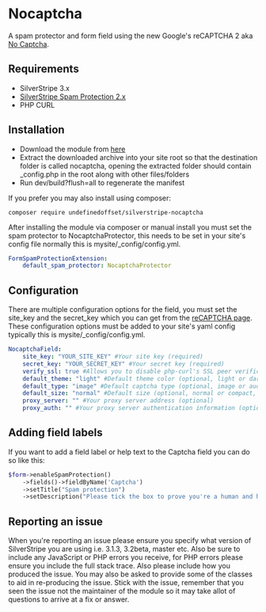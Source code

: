Nocaptcha
=================
A spam protector and form field using the new Google's reCAPTCHA 2 aka [No Captcha](http://googleonlinesecurity.blogspot.ca/2014/12/are-you-robot-introducing-no-captcha.html).

## Requirements
* SilverStripe 3.x
* [SilverStripe Spam Protection 2.x](https://github.com/silverstripe/silverstripe-spamprotection/)
* PHP CURL

## Installation
* Download the module from [here](https://github.com/UndefinedOffset/silverstripe-nocaptcha/archive/master.zip)
* Extract the downloaded archive into your site root so that the destination folder is called nocaptcha, opening the extracted folder should contain _config.php in the root along with other files/folders
* Run dev/build?flush=all to regenerate the manifest

If you prefer you may also install using composer:
```
composer require undefinedoffset/silverstripe-nocaptcha
```

After installing the module via composer or manual install you must set the spam protector to NocaptchaProtector, this needs to be set in your site's config file normally this is mysite/_config/config.yml.
```yml
FormSpamProtectionExtension:
    default_spam_protector: NocaptchaProtector
```


## Configuration
There are multiple configuration options for the field, you must set the site_key and the secret_key which you can get from the [reCAPTCHA page](https://www.google.com/recaptcha). These configuration options must be added to your site's yaml config typically this is mysite/_config/config.yml.
```yml
NocaptchaField:
    site_key: "YOUR_SITE_KEY" #Your site key (required)
    secret_key: "YOUR_SECRET_KEY" #Your secret key (required)
    verify_ssl: true #Allows you to disable php-curl's SSL peer verification by setting this to false (optional, defaults to true)
    default_theme: "light" #Default theme color (optional, light or dark, defaults to light)
    default_type: "image" #Default captcha type (optional, image or audio, defaults to image)
    default_size: "normal" #Default size (optional, normal or compact, defaults to normal)
    proxy_server: "" #Your proxy server address (optional)
    proxy_auth: "" #Your proxy server authentication information (optional)
```

## Adding field labels
If you want to add a field label or help text to the Captcha field you can do so like this:
```php
$form->enableSpamProtection()
	->fields()->fieldByName('Captcha')
	->setTitle("Spam protection")
	->setDescription("Please tick the box to prove you're a human and help us stop spam.");
```

## Reporting an issue
When you're reporting an issue please ensure you specify what version of SilverStripe you are using i.e. 3.1.3, 3.2beta, master etc. Also be sure to include any JavaScript or PHP errors you receive, for PHP errors please ensure you include the full stack trace. Also please include how you produced the issue. You may also be asked to provide some of the classes to aid in re-producing the issue. Stick with the issue, remember that you seen the issue not the maintainer of the module so it may take allot of questions to arrive at a fix or answer.
